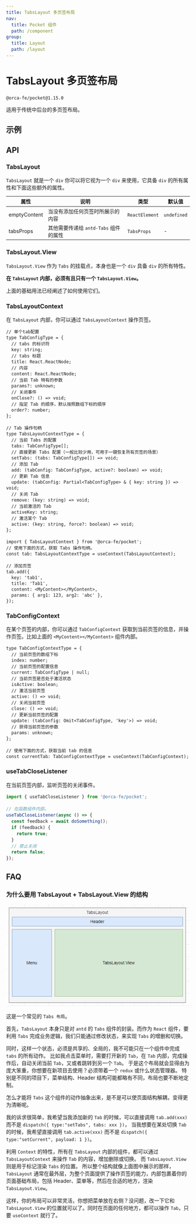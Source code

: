 ```yaml
---
title: TabsLayout 多页签布局
nav:
  title: Pocket 组件
  path: /component
group:
  title: Layout
  path: /layout
---
```


# TabsLayout 多页签布局

`@orca-fe/pocket@1.15.0`

适用于传统中后台的多页签布局。

## 示例

<code src="./demo/Demo1.tsx"></code>

<code src="./demo/Demo2.tsx"></code>

<code src="./demo/Demo3.tsx"></code>

## API

### TabsLayout

`TabsLayout` 就是一个 `div` 你可以将它视为一个 `div` 来使用，它具备 `div` 的所有属性和下面这些额外的属性。

| 属性         | 说明                                  | 类型           | 默认值      |
| ------------ | ------------------------------------- | -------------- | ----------- |
| emptyContent | 当没有添加任何页签时所展示的内容      | `ReactElement` | `undefined` |
| tabsProps    | 其他需要传递给 `antd-Tabs` 组件的属性 | `TabsProps`    | -           |

### TabsLayout.View

`TabsLayout.View` 作为 `Tabs` 的挂载点，本身也是一个 `div` 具备 `div` 的所有特性。

**在 `TabsLayout` 内部，必须有且只有一个 `TabsLayout.View`。**

上面的基础用法已经阐述了如何使用它们。

### TabsLayoutContext

在 `TabsLayout` 内部，你可以通过 `TabsLayoutContext` 操作页签。

```tsx | pure
// 单个tab配置
type TabConfigType = {
  // tabs 的标识符
  key: string;
  // tabs 标题
  title: React.ReactNode;
  // 内容
  content: React.ReactNode;
  // 当前 Tab 特有的参数
  params?: unknown;
  // 关闭事件
  onClose?: () => void;
  // 指定 Tab 的顺序，默认按照数组下标的顺序
  order?: number;
};

// Tab 操作句柄
type TabsLayoutContextType = {
  // 当前 Tabs 的配置
  tabs: TabConfigType[];
  // 直接更新 Tabs 配置（一般比较少用，可用于一键恢复所有页签的场景）
  setTabs: (tabs: TabConfigType[]) => void;
  // 添加 Tab
  add: (tabConfig: TabConfigType, active?: boolean) => void;
  // 更新 Tab 信息
  update: (tabConfig: Partial<TabConfigType> & { key: string }) => void;
  // 关闭 Tab
  remove: (key: string) => void;
  // 当前激活的 Tab
  activeKey: string;
  // 激活某个 Tab
  active: (key: string, force?: boolean) => void;
};

import { TabsLayoutContext } from '@orca-fe/pocket';
// 使用下面的方式，获取 Tabs 操作句柄。
const tab: TabsLayoutContextType = useContext(TabsLayoutContext);

// 添加页签
tab.add({
  key: 'tab1',
  title: 'Tab1',
  content: <MyContent></MyContent>,
  params: { arg1: 123, arg2: 'abc' },
});
```

### TabConfigContext

在某个页签的内部，你可以通过 `TabConfigContext` 获取到当前页签的信息，并操作页签。比如上面的 `<MyContent></MyContent>` 组件内部。

```tsx | pure
type TabConfigContextType = {
  // 当前页签的数组下标
  index: number;
  // 当前页签的配置信息
  current: TabConfigType | null;
  // 当前页签是否处于激活状态
  isActive: boolean;
  // 激活当前页签
  active: () => void;
  // 关闭当前页签
  close: () => void;
  // 更新当前页签的配置
  update: (tabConfig: Omit<TabConfigType, 'key'>) => void;
  // 获得当前页签的参数
  params: unknown;
};

// 使用下面的方式，获取当前 tab 的信息
const currentTab: TabConfigContextType = useContext(TabConfigContext);
```

### useTabCloseListener

在当前页签内部，监听页签的关闭事件。

```ts | pure
import { useTabCloseListener } from '@orca-fe/pocket';

// 在函数组件内部。
useTabCloseListener(async () => {
  const feedback = await doSomething();
  if (feedback) {
    return true;
  }
  // 禁止关闭
  return false;
});
```

## FAQ

### 为什么要用 TabsLayout + TabsLayout.View 的结构

![TabsLayout结构](./assets/struct.png)

这是一个常见的 `Tabs 布局`。

首先，`TabsLayout` 本身只是对 `antd` 的 `Tabs` 组件的封装。而作为 `React` 组件，要利用 `Tabs` 完成业务逻辑，我们只能通过修改状态，来实现 `Tabs` 的增删和切换。

同时，这样一个状态，必须是共享的、全局的，我不可能只在一个组件中完成 `tabs` 的所有动作。
比如我点击菜单时，需要打开新的 `Tab`，在 `Tab` 内部，完成操作后，自动关闭当前 `Tab`，又或者跳转到另一个 `Tab`。
于是这个布局就会显得由为庞大笨重，你想要在新项目去使用？必须带着一个 `redux` 或什么状态管理器。
特别是不同的项目下，菜单结构、Header 结构可能都略有不同，布局也要不断地定制。

怎么才能将 `Tabs` 这个组件的动作抽象出来，是不是可以使页面结构解耦，变得更为清晰呢。

我的诉求很简单，我希望当我添加新的 `Tab` 的时候，可以直接调用 `tab.add(xxx)` 而不是 `dispatch({ type:"setTabs", tabs: xxx })`，
当我想要在某处切换 `Tab` 的时候，我希望直接调用 `tab.active(xxx)` 而不是 `dispatch({ type:"setCurrent", payload: 1 })`。

利用 `Context` 的特性，所有在 `TabsLayout` 内部的组件，都可以通过 `TabsLayoutContext` 来操作 `Tab` 的内容，增加删除或切换。
而 `TabsLayout.View` 则是用于标记渲染 `Tabs` 的位置。
所以整个结构就像上面图中展示的那样，`TabsLayout` 通常在最外层，为整个页面提供了操作页签的能力，内部包裹着你的页面基础布局，包括 Header、菜单等，然后在合适的地方，渲染 `TabsLayout.View`。

这样，你的布局可以非常灵活，你想把菜单放在右侧？没问题，改一下它和 `TabsLayout.View` 的位置就可以了。同时在页面的任何地方，都可以操作 `Tab`，只要 `useContext` 就行了。
